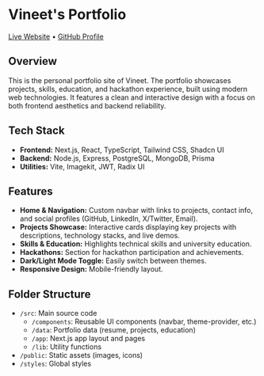 # Vineet's Portfolio

[Live Website](https://vineetbs.tech) • [GitHub Profile](https://github.com/vineetbs)

## Overview

This is the personal portfolio site of Vineet. The portfolio showcases projects, skills, education, and hackathon experience, built using modern web technologies. It features a clean and interactive design with a focus on both frontend aesthetics and backend reliability.

## Tech Stack

- **Frontend:** Next.js, React, TypeScript, Tailwind CSS, Shadcn UI
- **Backend:** Node.js, Express, PostgreSQL, MongoDB, Prisma
- **Utilities:** Vite, Imagekit, JWT, Radix UI

## Features

- **Home & Navigation:** Custom navbar with links to projects, contact info, and social profiles (GitHub, LinkedIn, X/Twitter, Email).
- **Projects Showcase:** Interactive cards displaying key projects with descriptions, technology stacks, and live demos.
- **Skills & Education:** Highlights technical skills and university education.
- **Hackathons:** Section for hackathon participation and achievements.
- **Dark/Light Mode Toggle:** Easily switch between themes.
- **Responsive Design:** Mobile-friendly layout.
  
## Folder Structure

- `/src`: Main source code
  - `/components`: Reusable UI components (navbar, theme-provider, etc.)
  - `/data`: Portfolio data (resume, projects, education)
  - `/app`: Next.js app layout and pages
  - `/lib`: Utility functions
- `/public`: Static assets (images, icons)
- `/styles`: Global styles
